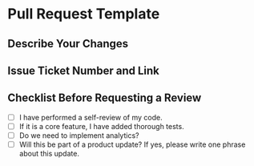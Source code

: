 # Pull Request Template

## Describe Your Changes
<!-- Provide a detailed description of your changes here -->

## Issue Ticket Number and Link
<!-- Please provide the number and link to the related issue ticket -->

## Checklist Before Requesting a Review
- [ ] I have performed a self-review of my code.
- [ ] If it is a core feature, I have added thorough tests.
- [ ] Do we need to implement analytics?
- [ ] Will this be part of a product update? If yes, please write one phrase about this update.

<!-- Please add any other information or context about the pull request here. -->
